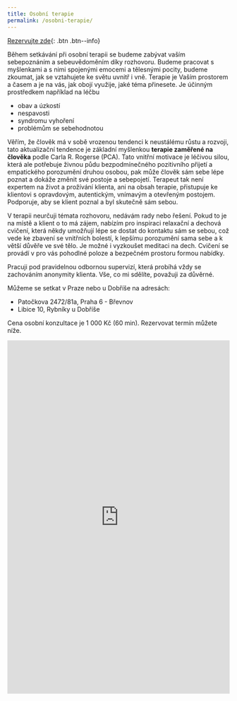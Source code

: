 ```yaml
---
title: Osobní terapie
permalink: /osobni-terapie/
---
```


[Rezervujte zde](https://koalendar.com/e/osobni-terapie-pca){: .btn .btn--info}

Během setkávání při osobní terapii se budeme zabývat vaším sebepoznáním a sebeuvědoměním díky rozhovoru. Budeme pracovat s myšlenkami a s nimi spojenými emocemi a tělesnými pocity, budeme zkoumat, jak se vztahujete ke světu uvnitř i vně. Terapie je Vaším prostorem a časem a je na vás, jak obojí využije, jaké téma přinesete. Je účinným prostředkem například na léčbu
 - obav a úzkostí
 - nespavosti
 - syndromu vyhoření
 - problémům se sebehodnotou

Věřím, že člověk má v sobě vrozenou tendenci k neustálému růstu a rozvoji, tato aktualizační tendence je základní myšlenkou **terapie zaměřené na člověka** podle Carla R. Rogerse (PCA). Tato vnitřní motivace je léčivou silou, která ale potřebuje živnou půdu bezpodmínečného pozitivního přijetí a empatického porozumění druhou osobou, pak může člověk sám sebe lépe poznat a dokáže změnit své postoje a sebepojetí. Terapeut tak není expertem na život a prožívání klienta, ani na obsah terapie, přistupuje ke klientovi s opravdovým, autentickým, vnímavým a otevřeným postojem. Podporuje, aby se klient poznal a byl skutečně sám sebou.

V terapii neurčuji témata rozhovoru, nedávám rady nebo řešení. Pokud to je na místě a klient o to má zájem, nabízím pro inspiraci relaxační a dechová cvičení, která někdy umožňují lépe se dostat do kontaktu sám se sebou, což vede ke zbavení se vnitřních bolestí, k lepšímu porozumění sama sebe a k větší důvěře ve své tělo. Je možné i vyzkoušet meditaci na dech. Cvičení se provádí v pro vás pohodlné poloze a bezpečném prostoru formou nabídky.

Pracuji pod pravidelnou odbornou supervizí, která probíhá vždy se zachováním anonymity klienta. Vše, co mi sdělíte, považuji za důvěrné.

Můžeme se setkat v Praze nebo u Dobříše na adresách:
- Patočkova 2472/81a, Praha 6 - Břevnov
- Libice 10, Rybníky u Dobříše
    

Cena osobní konzultace je 1 000 Kč (60 min). Rezervovat termín můžete níže.

<iframe src="https://koalendar.com/e/osobni-terapie-pca?embed=true" width="100%" height="800px" frameborder="0"></iframe>
